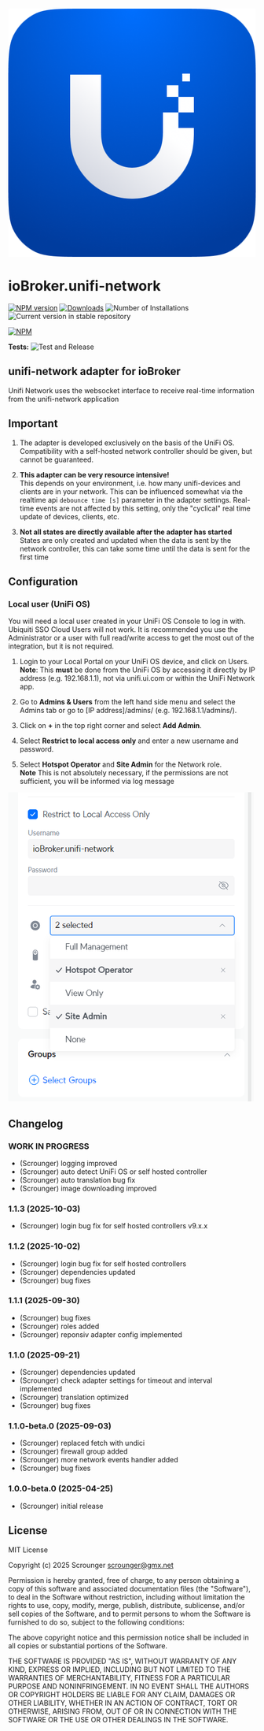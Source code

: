 ![Logo](admin/unifi-network.png)

# ioBroker.unifi-network

[![NPM version](https://img.shields.io/npm/v/iobroker.unifi-network.svg)](https://www.npmjs.com/package/iobroker.unifi-network)
[![Downloads](https://img.shields.io/npm/dm/iobroker.unifi-network.svg)](https://www.npmjs.com/package/iobroker.unifi-network)
![Number of Installations](https://iobroker.live/badges/unifi-network-installed.svg)
![Current version in stable repository](https://iobroker.live/badges/unifi-network-stable.svg)

[![NPM](https://nodei.co/npm/iobroker.unifi-network.png?downloads=true)](https://nodei.co/npm/iobroker.unifi-network/)

**Tests:** ![Test and Release](https://github.com/Scrounger/ioBroker.unifi-network/workflows/Test%20and%20Release/badge.svg)

## unifi-network adapter for ioBroker

Unifi Network uses the websocket interface to receive real-time information from the unifi-network application

## Important

1. The adapter is developed exclusively on the basis of the UniFi OS. Compatibility with a self-hosted network controller should be given, but cannot be guaranteed.

2. **This adapter can be very resource intensive!**<br>This depends on your environment, i.e. how many unifi-devices and clients are in your network. This can be influenced somewhat via the realtime api `debounce time [s]` parameter in the adapter settings. Real-time events are not affected by this setting, only the "cyclical" real time update of devices, clients, etc.

3. **Not all states are directly available after the adapter has started**<br>States are only created and updated when the data is sent by the network controller, this can take some time until the data is sent for the first time

## Configuration

### Local user (UniFi OS)

You will need a local user created in your UniFi OS Console to log in with. Ubiquiti SSO Cloud Users will not work. It is recommended you use the Administrator or a user with full read/write access to get the most out of the integration, but it is not required.

1. Login to your Local Portal on your UniFi OS device, and click on Users.\
   **Note**: This **must** be done from the UniFi OS by accessing it directly by IP address (e.g. 192.168.1.1), not via unifi.ui.com or within the UniFi Network app.

2. Go to **Admins & Users** from the left hand side menu and select the Admins tab or go to [IP address]/admins/ (e.g. 192.168.1.1/admins/).

3. Click on **+** in the top right corner and select **Add Admin**.

4. Select **Restrict to local access only** and enter a new username and password.

5. Select **Hotspot Operator** and **Site Admin** for the Network role.\
   **Note** This is not absolutely necessary, if the permissions are not sufficient, you will be informed via log message

![image info](./doc/config_local_user.png)

## Changelog

<!--
	Placeholder for the next version (at the beginning of the line):
	### **WORK IN PROGRESS**
-->

### **WORK IN PROGRESS**

- (Scrounger) logging improved
- (Scrounger) auto detect UniFi OS or self hosted controller
- (Scrounger) auto translation bug fix
- (Scrounger) image downloading improved

### 1.1.3 (2025-10-03)

- (Scrounger) login bug fix for self hosted controllers v9.x.x

### 1.1.2 (2025-10-02)

- (Scrounger) login bug fix for self hosted controllers
- (Scrounger) dependencies updated
- (Scrounger) bug fixes

### 1.1.1 (2025-09-30)

- (Scrounger) bug fixes
- (Scrounger) roles added
- (Scrounger) reponsiv adapter config implemented

### 1.1.0 (2025-09-21)

- (Scrounger) dependencies updated
- (Scrounger) check adapter settings for timeout and interval implemented
- (Scrounger) translation optimized
- (Scrounger) bug fixes

### 1.1.0-beta.0 (2025-09-03)

- (Scrounger) replaced fetch with undici
- (Scrounger) firewall group added
- (Scrounger) more network events handler added
- (Scrounger) bug fixes

### 1.0.0-beta.0 (2025-04-25)

- (Scrounger) initial release

## License

MIT License

Copyright (c) 2025 Scrounger <scrounger@gmx.net>

Permission is hereby granted, free of charge, to any person obtaining a copy
of this software and associated documentation files (the "Software"), to deal
in the Software without restriction, including without limitation the rights
to use, copy, modify, merge, publish, distribute, sublicense, and/or sell
copies of the Software, and to permit persons to whom the Software is
furnished to do so, subject to the following conditions:

The above copyright notice and this permission notice shall be included in all
copies or substantial portions of the Software.

THE SOFTWARE IS PROVIDED "AS IS", WITHOUT WARRANTY OF ANY KIND, EXPRESS OR
IMPLIED, INCLUDING BUT NOT LIMITED TO THE WARRANTIES OF MERCHANTABILITY,
FITNESS FOR A PARTICULAR PURPOSE AND NONINFRINGEMENT. IN NO EVENT SHALL THE
AUTHORS OR COPYRIGHT HOLDERS BE LIABLE FOR ANY CLAIM, DAMAGES OR OTHER
LIABILITY, WHETHER IN AN ACTION OF CONTRACT, TORT OR OTHERWISE, ARISING FROM,
OUT OF OR IN CONNECTION WITH THE SOFTWARE OR THE USE OR OTHER DEALINGS IN THE
SOFTWARE.
